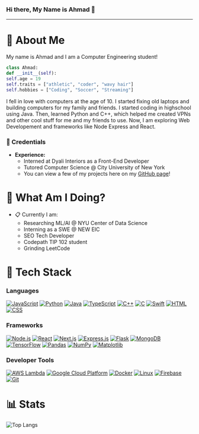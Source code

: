 ### Hi there, My Name is Ahmad 👋

<hr>

# 📮 About Me

My name is Ahmad and I am a Computer Engineering student!

```python
class Ahmad:
def __init__(self):
self.age = 19
self.traits = ["athletic", "coder", "wavy hair"]
self.hobbies = ["Coding", "Soccer", "Streaming"]
```

I fell in love with computers at the age of 10. I started fixing old laptops and building computers for my family and friends. I started coding in highschool using Java. Then, learned Python and C++, which helped me created VPNs and other cool stuff for me and my friends to use. Now, I am exploring Web Developement and frameworks like Node Express and React.

### 💼 Credentials
- **Experience:**
  - Interned at Dyali Interiors as a Front-End Developer
  - Tutored Computer Science @ City University of New York
  - You can view a few of my projects here on my [GitHub page](https://github.com/ahmadbasyouni10)!

# 📍 What Am I Doing?
- 📋 Currently I am:
  - Researching ML/AI @ NYU Center of Data Science
  - Interning as a SWE @ NEW EIC
  - SEO Tech Developer
  - Codepath TIP 102 student
  - Grinding LeetCode

# 🚀 Tech Stack

### Languages
[![JavaScript](https://skillicons.dev/icons?i=js&theme=dark)](https://skillicons.dev) [![Python](https://skillicons.dev/icons?i=python&theme=dark)](https://skillicons.dev) [![Java](https://skillicons.dev/icons?i=java&theme=dark)](https://skillicons.dev) [![TypeScript](https://skillicons.dev/icons?i=ts&theme=dark)](https://skillicons.dev) [![C++](https://skillicons.dev/icons?i=cpp&theme=dark)](https://skillicons.dev) [![C](https://skillicons.dev/icons?i=c&theme=dark)](https://skillicons.dev) [![Swift](https://skillicons.dev/icons?i=swift&theme=dark)](https://skillicons.dev) [![HTML](https://skillicons.dev/icons?i=html&theme=dark)](https://skillicons.dev) [![CSS](https://skillicons.dev/icons?i=css&theme=dark)](https://skillicons.dev)

### Frameworks
[![Node.js](https://skillicons.dev/icons?i=nodejs&theme=dark)](https://skillicons.dev) [![React](https://skillicons.dev/icons?i=react&theme=dark)](https://skillicons.dev) [![Next.js](https://skillicons.dev/icons?i=next&theme=dark)](https://skillicons.dev) [![Express.js](https://skillicons.dev/icons?i=express&theme=dark)](https://skillicons.dev) [![Flask](https://skillicons.dev/icons?i=flask&theme=dark)](https://skillicons.dev) [![MongoDB](https://skillicons.dev/icons?i=mongodb&theme=dark)](https://skillicons.dev)[![TensorFlow](https://skillicons.dev/icons?i=tensorflow&theme=dark)](https://skillicons.dev) [![Pandas](https://skillicons.dev/icons?i=pandas&theme=dark)](https://skillicons.dev) [![NumPy](https://skillicons.dev/icons?i=numpy&theme=dark)](https://skillicons.dev) [![Matplotlib](https://skillicons.dev/icons?i=matplotlib&theme=dark)](https://skillicons.dev)

### Developer Tools
[![AWS Lambda](https://skillicons.dev/icons?i=aws&theme=dark)](https://skillicons.dev) [![Google Cloud Platform](https://skillicons.dev/icons?i=gcp&theme=dark)](https://skillicons.dev) [![Docker](https://skillicons.dev/icons?i=docker&theme=dark)](https://skillicons.dev) [![Linux](https://skillicons.dev/icons?i=linux&theme=dark)](https://skillicons.dev) [![Firebase](https://skillicons.dev/icons?i=firebase&theme=dark)](https://skillicons.dev) [![Git](https://skillicons.dev/icons?i=git&theme=dark)](https://skillicons.dev)




# 📊 Stats
![Top Langs](https://github-readme-stats.vercel.app/api/top-langs/?username=ahmadbasyouni10&layout=compact&exclude_repo=Olympic_Medal_Predictor_ML_Python,Flix-Movie-IOS-App,PROJECT7-IOS101,Tasks-App)

